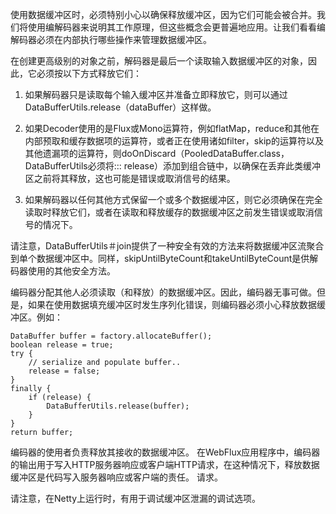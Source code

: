 使用数据缓冲区时，必须特别小心以确保释放缓冲区，因为它们可能会被合并。我们将使用编解码器来说明其工作原理，但这些概念会更普遍地应用。让我们看看编解码器必须在内部执行哪些操作来管理数据缓冲区。

在创建更高级别的对象之前，解码器是最后一个读取输入数据缓冲区的对象，因此，它必须按以下方式释放它们：



1. 如果解码器只是读取每个输入缓冲区并准备立即释放它，则可以通过DataBufferUtils.release（dataBuffer）这样做。

2. 如果Decoder使用的是Flux或Mono运算符，例如flatMap，reduce和其他在内部预取和缓存数据项的运算符，或者正在使用诸如filter，skip的运算符以及其他遗漏项的运算符，则doOnDiscard（PooledDataBuffer.class，DataBufferUtils必须将::: release）添加到组合链中，以确保在丢弃此类缓冲区之前将其释放，这也可能是错误或取消信号的结果。

3. 如果解码器以任何其他方式保留一个或多个数据缓冲区，则它必须确保在完全读取时释放它们，或者在读取和释放缓存的数据缓冲区之前发生错误或取消信号的情况下。

请注意，DataBufferUtils＃join提供了一种安全有效的方法来将数据缓冲区流聚合到单个数据缓冲区中。同样，skipUntilByteCount和takeUntilByteCount是供解码器使用的其他安全方法。

编码器分配其他人必须读取（和释放）的数据缓冲区。因此，编码器无事可做。但是，如果在使用数据填充缓冲区时发生序列化错误，则编码器必须小心释放数据缓冲区。例如：

	DataBuffer buffer = factory.allocateBuffer();
	boolean release = true;
	try {
	    // serialize and populate buffer..
	    release = false;
	}
	finally {
	    if (release) {
	        DataBufferUtils.release(buffer);
	    }
	}
	return buffer;

编码器的使用者负责释放其接收的数据缓冲区。 在WebFlux应用程序中，编码器的输出用于写入HTTP服务器响应或客户端HTTP请求，在这种情况下，释放数据缓冲区是代码写入服务器响应或客户端的责任。 请求。

请注意，在Netty上运行时，有用于调试缓冲区泄漏的调试选项。